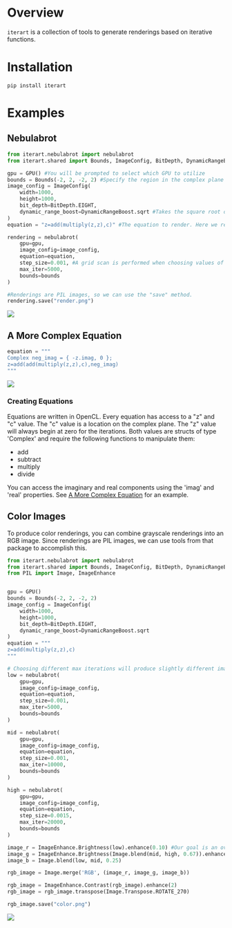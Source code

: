 # Overview
```iterart``` is a collection of tools to generate renderings based on iterative functions.

# Installation
```
pip install iterart
```

# Examples

## Nebulabrot

```python
from iterart.nebulabrot import nebulabrot
from iterart.shared import Bounds, ImageConfig, BitDepth, DynamicRangeBoost, GPU

gpu = GPU() #You will be prompted to select which GPU to utilize
bounds = Bounds(-2, 2, -2, 2) #Specify the region in the complex plane to render on
image_config = ImageConfig(
    width=1000,
    height=1000,
    bit_depth=BitDepth.EIGHT,
    dynamic_range_boost=DynamicRangeBoost.sqrt #Takes the square root of the final pixel values to improve dynamic range.
)
equation = "z=add(multiply(z,z),c)" #The equation to render. Here we render z=z^2+c.

rendering = nebulabrot(
    gpu=gpu,
    image_config=image_config,
    equation=equation,
    step_size=0.001, #A grid scan is performed when choosing values of "c". This is the spacing used.
    max_iter=5000,
    bounds=bounds
)

#Renderings are PIL images, so we can use the "save" method.
rendering.save("render.png")
```
![](samples/nebulabrot.png)

## A More Complex Equation

```python
equation = """
Complex neg_imag = { -z.imag, 0 };
z=add(add(multiply(z,z),c),neg_imag)
"""
```
![](samples/imaginary.png)

### Creating Equations

Equations are written in OpenCL. Every equation has access to a "z" and "c" value. The "c" value is a location on the complex plane. The "z" value will always begin at zero for the iterations. Both values are structs of type 'Complex' and require the following functions to manipulate them:

- add
- subtract
- multiply
- divide

You can access the imaginary and real components using the 'imag' and 'real' properties. See [A More Complex Equation](#a-more-complex-equation) for an example.

## Color Images

To produce color renderings, you can combine grayscale renderings into an RGB image. Since renderings are PIL images, we can use tools from that package to accomplish this.

```python
from iterart.nebulabrot import nebulabrot
from iterart.shared import Bounds, ImageConfig, BitDepth, DynamicRangeBoost, GPU
from PIL import Image, ImageEnhance


gpu = GPU()
bounds = Bounds(-2, 2, -2, 2)
image_config = ImageConfig(
    width=1000,
    height=1000,
    bit_depth=BitDepth.EIGHT,
    dynamic_range_boost=DynamicRangeBoost.sqrt
)
equation = """
z=add(multiply(z,z),c)
"""

# Choosing different max iterations will produce slightly different images.
low = nebulabrot(
    gpu=gpu,
    image_config=image_config,
    equation=equation,
    step_size=0.001,
    max_iter=5000,
    bounds=bounds
)

mid = nebulabrot(
    gpu=gpu,
    image_config=image_config,
    equation=equation,
    step_size=0.001,
    max_iter=10000,
    bounds=bounds
)

high = nebulabrot(
    gpu=gpu,
    image_config=image_config,
    equation=equation,
    step_size=0.0015,
    max_iter=20000,
    bounds=bounds
)

image_r = ImageEnhance.Brightness(low).enhance(0.10) #Our goal is an overall blue image, so we can reduce the red channel.
image_g = ImageEnhance.Brightness(Image.blend(mid, high, 0.67)).enhance(0.85) #Green will be made mostly from the higher iteration rendering, which will result in green accents. We also will reduce it overall to still favor a more blue hue.
image_b = Image.blend(low, mid, 0.25)

rgb_image = Image.merge('RGB', (image_r, image_g, image_b))

rgb_image = ImageEnhance.Contrast(rgb_image).enhance(2)
rgb_image = rgb_image.transpose(Image.Transpose.ROTATE_270)

rgb_image.save("color.png")
```
![](samples/color.png)
